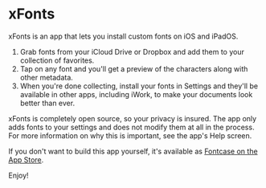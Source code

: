 # xFonts

xFonts is an app that lets you install custom fonts on iOS and iPadOS.

1. Grab fonts from your iCloud Drive or Dropbox and add them to your collection of favorites.
2. Tap on any font and you'll get a preview of the characters along with other metadata.
3. When you're done collecting, install your fonts in Settings and they'll be available in other apps, including iWork, to make your documents look better than ever.

xFonts is completely open source, so your privacy is insured. The app only adds fonts to your settings and does not modify them at all in the process. For more information on why this is important, see the app's Help screen.

If you don't want to build this app yourself, it's available as [Fontcase on the App Store](https://apps.apple.com/us/app/fontcase/id1508822100?ls=1&mt=12&uo=4&pt=8934&at=10l4G7&ct=GITHUB_SITE).

Enjoy!
